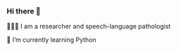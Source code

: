 ### Hi there 👋

 👩🏽‍💻 I am a researcher and speech-language pathologist 

 🌱 I’m currently learning Python 


